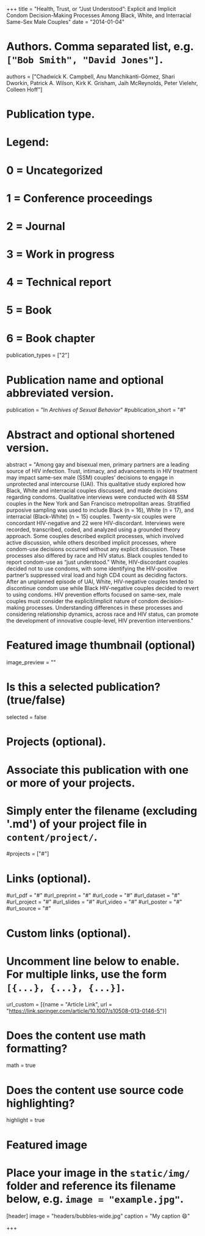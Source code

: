 +++
title = "Health, Trust, or “Just Understood”: Explicit and Implicit Condom Decision-Making Processes Among Black, White, and Interracial Same-Sex Male Couples"
date = "2014-01-04"

# Authors. Comma separated list, e.g. `["Bob Smith", "David Jones"]`.
authors = ["Chadwick K. Campbell, Anu Manchikanti-Gómez, Shari Dworkin, Patrick A. Wilson, Kirk K. Grisham, Jaih McReynolds, Peter Vielehr, Colleen Hoff"]

# Publication type.
# Legend:
# 0 = Uncategorized
# 1 = Conference proceedings
# 2 = Journal
# 3 = Work in progress
# 4 = Technical report
# 5 = Book
# 6 = Book chapter
publication_types = ["2"]

# Publication name and optional abbreviated version.
publication = "In *Archives of Sexual Behavior*"
#publication_short = "#"

# Abstract and optional shortened version.
abstract = "Among gay and bisexual men, primary partners are a leading source of HIV infection. Trust, intimacy, and advancements in HIV treatment may impact same-sex male (SSM) couples’ decisions to engage in unprotected anal intercourse (UAI). This qualitative study explored how Black, White and interracial couples discussed, and made decisions regarding condoms. Qualitative interviews were conducted with 48 SSM couples in the New York and San Francisco metropolitan areas. Stratified purposive sampling was used to include Black (n = 16), White (n = 17), and interracial (Black–White) (n = 15) couples. Twenty-six couples were concordant HIV-negative and 22 were HIV-discordant. Interviews were recorded, transcribed, coded, and analyzed using a grounded theory approach. Some couples described explicit processes, which involved active discussion, while others described implicit processes, where condom-use decisions occurred without any explicit discussion. These processes also differed by race and HIV status. Black couples tended to report condom-use as “just understood.” White, HIV-discordant couples decided not to use condoms, with some identifying the HIV-positive partner’s suppressed viral load and high CD4 count as deciding factors. After an unplanned episode of UAI, White, HIV-negative couples tended to discontinue condom use while Black HIV-negative couples decided to revert to using condoms. HIV prevention efforts focused on same-sex, male couples must consider the explicit/implicit nature of condom decision-making processes. Understanding differences in these processes and considering relationship dynamics, across race and HIV status, can promote the development of innovative couple-level, HIV prevention interventions."

# Featured image thumbnail (optional)
image_preview = ""

# Is this a selected publication? (true/false)
selected = false

# Projects (optional).
#   Associate this publication with one or more of your projects.
#   Simply enter the filename (excluding '.md') of your project file in `content/project/`.
#projects = ["#"]

# Links (optional).
#url_pdf = "#"
#url_preprint = "#"
#url_code = "#"
#url_dataset = "#"
#url_project = "#"
#url_slides = "#"
#url_video = "#"
#url_poster = "#"
#url_source = "#"

# Custom links (optional).
#   Uncomment line below to enable. For multiple links, use the form `[{...}, {...}, {...}]`.
url_custom = [{name = "Article Link", url = "https://link.springer.com/article/10.1007/s10508-013-0146-5"}]

# Does the content use math formatting?
math = true

# Does the content use source code highlighting?
highlight = true

# Featured image
# Place your image in the `static/img/` folder and reference its filename below, e.g. `image = "example.jpg"`.
[header]
image = "headers/bubbles-wide.jpg"
caption = "My caption :smile:"

+++
